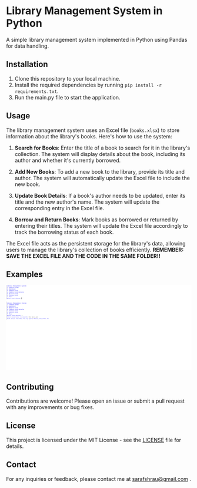# Library Management System in Python

A simple library management system implemented in Python using Pandas for data handling.

## Installation

1. Clone this repository to your local machine.
2. Install the required dependencies by running `pip install -r requirements.txt`.
3. Run the main.py file to start the application.

## Usage

The library management system uses an Excel file (`books.xlsx`) to store information about the library's books. Here's how to use the system:

1. **Search for Books**: Enter the title of a book to search for it in the library's collection. The system will display details about the book, including its author and whether it's currently borrowed.

2. **Add New Books**: To add a new book to the library, provide its title and author. The system will automatically update the Excel file to include the new book.

3. **Update Book Details**: If a book's author needs to be updated, enter its title and the new author's name. The system will update the corresponding entry in the Excel file.

4. **Borrow and Return Books**: Mark books as borrowed or returned by entering their titles. The system will update the Excel file accordingly to track the borrowing status of each book.

The Excel file acts as the persistent storage for the library's data, allowing users to manage the library's collection of books efficiently.
**REMEMBER: SAVE THE EXCEL FILE AND THE CODE IN THE SAME FOLDER!!**

## Examples

![Library Management System](library-management-system.png)

## Contributing

Contributions are welcome! Please open an issue or submit a pull request with any improvements or bug fixes.

## License

This project is licensed under the MIT License - see the [LICENSE](LICENSE) file for details.

## Contact

For any inquiries or feedback, please contact me at sarafshrau@gmail.com .
